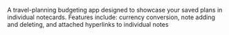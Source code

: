 A travel-planning budgeting app designed to showcase your saved plans in individual notecards. Features include: currency conversion, note adding and deleting, and attached hyperlinks to individual notes
